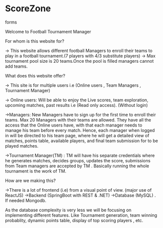 # ScoreZone

forms

Welcome to Football Tournament Manager

For whom is this website for?

-> This website allows different football Managers to enroll their teams to play in a football tournament.(7 players with 4/3 substitute players)
-> Max tournament pool size is 20 teams.Once the pool is filled managers cannot add teams.

What does this website offer?

-> This site is for multiple users i.e (Online users , Team Managers , Tournament Manager)

-> Online users: Will be able to enjoy the Live scores, team exploration, upcoming matches, past results i.e (Read only access). (Without login)

->Managers: New Managers have to sign up for the first time to enroll their teams. Max 20 Managers with their teams are allowed. 
They have all the access that the Online users have, with that each manager needs to manage his team before every match. Hence, each manager when logged in will be directed to his team page, where he will get a detailed view of matches, points table, available players, and final team submission for to be played matches.

->Tournament Manager(TM) : TM will have his separate credentials where he generates matches, decides groups, updates the score, submissions from Team managers are accepted by TM . Basically running the whole tournament is the work of TM.

How are we making this?

->There is a lot of frontend (i.e) from a visual point of view. (major use of ReactJS)
->Backend (SpringBoot with REST & .NET)
->Database (MySQL) . If needed Mongodb.

As the database complexity is very less we will be focusing on implementing different features.
Like Tournament generation, team winning probablity, dynamic points table, display of top scoring players , etc.




